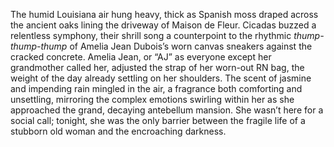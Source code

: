 The humid Louisiana air hung heavy, thick as Spanish moss draped across the ancient oaks lining the driveway of Maison de Fleur.  Cicadas buzzed a relentless symphony, their shrill song a counterpoint to the rhythmic *thump-thump-thump* of Amelia Jean Dubois’s worn canvas sneakers against the cracked concrete.  Amelia Jean, or “AJ” as everyone except her grandmother called her, adjusted the strap of her worn-out RN bag, the weight of the day already settling on her shoulders.  The scent of jasmine and impending rain mingled in the air, a fragrance both comforting and unsettling, mirroring the complex emotions swirling within her as she approached the grand, decaying antebellum mansion.  She wasn’t here for a social call; tonight, she was the only barrier between the fragile life of a stubborn old woman and the encroaching darkness.
